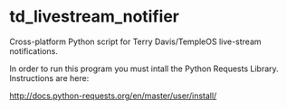 # td_livestream_notifier
Cross-platform Python script for Terry Davis/TempleOS live-stream notifications.

In order to run this program you must intall the Python Requests Library. Instructions are here:

http://docs.python-requests.org/en/master/user/install/
